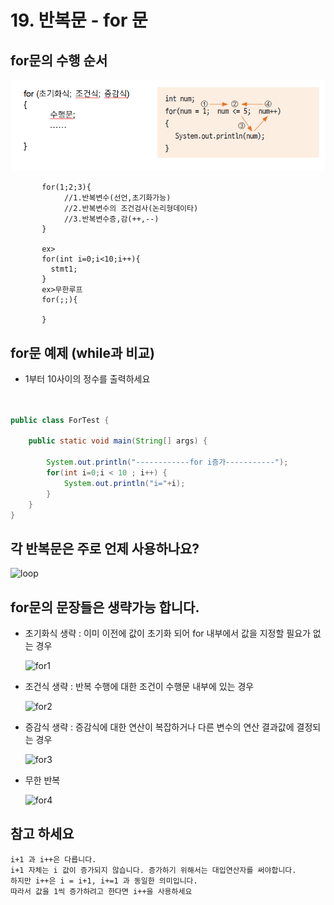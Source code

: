 # 19. 반복문 - for 문

## for문의 수행 순서

![for](./image/for.png)


	    
	       	       
	       for(1;2;3){
		       	//1.반복변수(선언,초기화가능)
		       	//2.반복변수의 조건검사(논리형데이타)
		       	//3.반복변수증,감(++,--)
	       }
	       
	       ex>
	       for(int i=0;i<10;i++){
	       	 stmt1;
	       }
	       ex>무한루프
	       for(;;){
	       	
	       }
	

## for문 예제 (while과 비교)

- 1부터 10사이의 정수를 출력하세요

```java


public class ForTest {

	public static void main(String[] args) {
	
		System.out.println("------------for i증가-----------");
		for(int i=0;i < 10 ; i++) {
			System.out.println("i="+i);
		}
	}
}

```

## 각 반복문은 주로 언제 사용하나요?

![loop](./img/loop.png)


## for문의 문장들은 생략가능 합니다.

- 초기화식 생략 : 이미 이전에 값이 초기화 되어 for 내부에서 값을 지정할 필요가 없는 경우

   ![for1](./img/for1.PNG)

- 조건식 생략 : 반복 수행에 대한 조건이 수행문 내부에 있는 경우
   
   ![for2](./img/for2.PNG)

- 증감식 생략 : 증감식에 대한 연산이 복잡하거나 다른 변수의 연산 결과값에 결정되는 경우
   
   ![for3](./img/for3.PNG)

- 무한 반복

   ![for4](./img/for4.PNG)


## 참고 하세요

    i+1 과 i++은 다릅니다.
    i+1 자체는 i 값이 증가되지 않습니다. 증가하기 위해서는 대입연산자를 써야합니다.
    하지만 i++은 i = i+1, i+=1 과 동일한 의미입니다.
    따라서 값을 1씩 증가하려고 한다면 i++을 사용하세요


